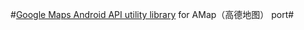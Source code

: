 #[Google Maps Android API utility library](https://github.com/googlemaps/android-maps-utils) for AMap（高德地图） port#